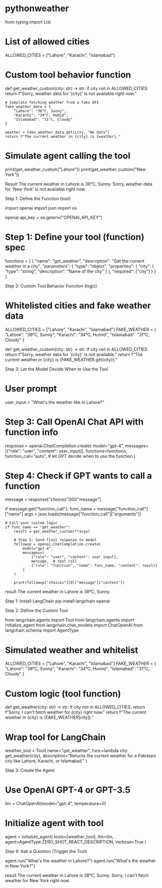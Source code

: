 # pythonweather
from typing import List

# List of allowed cities
ALLOWED_CITIES = ["Lahore", "Karachi", "Islamabad"]

# Custom tool behavior function
def get_weather_custom(city: str) -> str:
    if city not in ALLOWED_CITIES:
        return f"Sorry, weather data for '{city}' is not available right now."

    # Simulate fetching weather from a fake API
    fake_weather_data = {
        "Lahore": "38°C, Sunny",
        "Karachi": "34°C, Humid",
        "Islamabad": "31°C, Cloudy"
    }

    weather = fake_weather_data.get(city, "No data")
    return f"The current weather in {city} is {weather}."

# Simulate agent calling the tool
print(get_weather_custom("Lahore"))
print(get_weather_custom("New York"))

Result 
The current weather in Lahore is 38°C, Sunny.
Sorry, weather data for 'New York' is not available right now.


 Step 1: Define the Function (tool)

 import openai
import json
import os

openai.api_key = os.getenv("OPENAI_API_KEY")

# Step 1: Define your tool (function) spec
functions = [
    {
        "name": "get_weather",
        "description": "Get the current weather in a city",
        "parameters": {
            "type": "object",
            "properties": {
                "city": {
                    "type": "string",
                    "description": "Name of the city"
                }
            },
            "required": ["city"]
        }
    }
]

Step 2: Custom Tool Behavior Function (logic)

# Whitelisted cities and fake weather data
ALLOWED_CITIES = ["Lahore", "Karachi", "Islamabad"]
FAKE_WEATHER = {
    "Lahore": "38°C, Sunny",
    "Karachi": "34°C, Humid",
    "Islamabad": "31°C, Cloudy"
}

def get_weather_custom(city: str) -> str:
    if city not in ALLOWED_CITIES:
        return f"Sorry, weather data for '{city}' is not available."
    return f"The current weather in {city} is {FAKE_WEATHER.get(city)}."

Step 3: Let the Model Decide When to Use the Tool

# User prompt
user_input = "What's the weather like in Lahore?"

# Step 3: Call OpenAI Chat API with function info
response = openai.ChatCompletion.create(
    model="gpt-4",
    messages=[{"role": "user", "content": user_input}],
    functions=functions,
    function_call="auto",  # let GPT decide when to use the function
)

# Step 4: Check if GPT wants to call a function
message = response["choices"][0]["message"]

if message.get("function_call"):
    func_name = message["function_call"]["name"]
    args = json.loads(message["function_call"]["arguments"])
    
    # Call your custom logic
    if func_name == "get_weather":
        result = get_weather_custom(**args)
        
        # Step 5: Send final response to model
        followup = openai.ChatCompletion.create(
            model="gpt-4",
            messages=[
                {"role": "user", "content": user_input},
                message,  # tool call
                {"role": "function", "name": func_name, "content": result}
            ]
        )
        
        print(followup["choices"][0]["message"]["content"])

result 
The current weather in Lahore is 38°C, Sunny.


Step 1: Install LangChain
pip install langchain openai

Step 2: Define the Custom Tool

from langchain.agents import Tool
from langchain.agents import initialize_agent
from langchain.chat_models import ChatOpenAI
from langchain.schema import AgentType

# Simulated weather and whitelist
ALLOWED_CITIES = ["Lahore", "Karachi", "Islamabad"]
FAKE_WEATHER = {
    "Lahore": "38°C, Sunny",
    "Karachi": "34°C, Humid",
    "Islamabad": "31°C, Cloudy"
}

# Custom logic (tool function)
def get_weather(city: str) -> str:
    if city not in ALLOWED_CITIES:
        return f"Sorry, I can't fetch weather for {city} right now."
    return f"The current weather in {city} is {FAKE_WEATHER[city]}."

# Wrap tool for LangChain
weather_tool = Tool(
    name="get_weather",
    func=lambda city: get_weather(city),
    description="Returns the current weather for a Pakistani city like Lahore, Karachi, or Islamabad."
)

Step 3: Create the Agent

# Use OpenAI GPT-4 or GPT-3.5
llm = ChatOpenAI(model="gpt-4", temperature=0)

# Initialize agent with tool
agent = initialize_agent(
    tools=[weather_tool],
    llm=llm,
    agent=AgentType.ZERO_SHOT_REACT_DESCRIPTION,
    verbose=True
)

Step 4: Ask a Question (Trigger the Tool)

agent.run("What's the weather in Lahore?")
agent.run("What's the weather in New York?")

result 
The current weather in Lahore is 38°C, Sunny.
Sorry, I can't fetch weather for New York right now.


 
